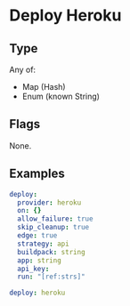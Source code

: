 # Deploy Heroku



## Type

Any of:

* Map (Hash)
* Enum (known String)

## Flags

None.


## Examples

```yaml
deploy:
  provider: heroku
  on: {}
  allow_failure: true
  skip_cleanup: true
  edge: true
  strategy: api
  buildpack: string
  app: string
  api_key: 
  run: "[ref:strs]"
```

```yaml
deploy: heroku

```
